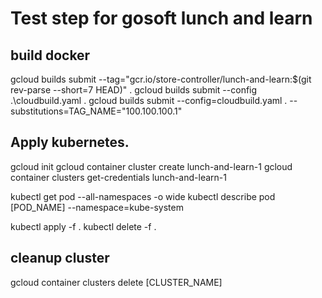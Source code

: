 # Test step for gosoft lunch and learn

## build docker
gcloud builds submit --tag="gcr.io/store-controller/lunch-and-learn:$(git rev-parse --short=7 HEAD)" .
gcloud builds submit --config .\cloudbuild.yaml .
gcloud builds submit --config=cloudbuild.yaml . --substitutions=TAG_NAME="100.100.100.1"

<!--
gcloud container clusters create [CLUSTER_NAME]
gcloud container clusters get-credentials [CLUSTER_NAME]
-->
## Apply kubernetes.

gcloud init
gcloud container cluster create lunch-and-learn-1
gcloud container clusters get-credentials lunch-and-learn-1


kubectl get pod --all-namespaces -o wide
kubectl describe pod [POD_NAME] --namespace=kube-system

kubectl apply -f .
kubectl delete -f .

## cleanup cluster
gcloud container clusters delete [CLUSTER_NAME]
